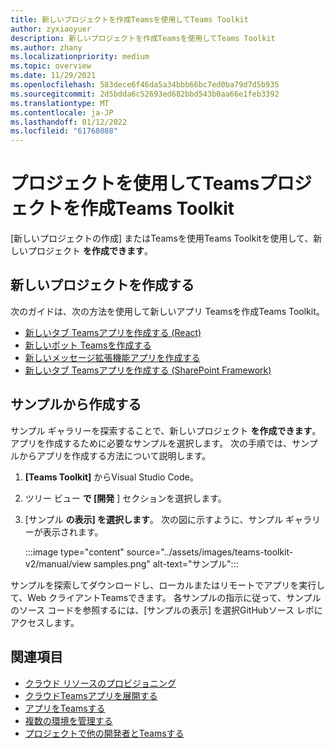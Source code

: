 ```yaml
---
title: 新しいプロジェクトを作成Teamsを使用してTeams Toolkit
author: zyxiaoyuer
description: 新しいプロジェクトを作成Teamsを使用してTeams Toolkit
ms.author: zhany
ms.localizationpriority: medium
ms.topic: overview
ms.date: 11/29/2021
ms.openlocfilehash: 583dece6f46da5a34bbb66bc7ed0ba79d7d5b935
ms.sourcegitcommit: 2d5bdda6c52693ed682bbd543b0aa66e1feb3392
ms.translationtype: MT
ms.contentlocale: ja-JP
ms.lasthandoff: 01/12/2022
ms.locfileid: "61768088"
---
```

# <a name="create-new-teams-project-using-teams-toolkit"></a>プロジェクトを使用してTeamsプロジェクトを作成Teams Toolkit

[新しいプロジェクトの作成] またはTeamsを使用Teams Toolkitを使用して、新しいプロジェクト **を作成できます**。

## <a name="create-new-project"></a>新しいプロジェクトを作成する

次のガイドは、次の方法を使用して新しいアプリ Teamsを作成Teams Toolkit。

- [新しいタブ Teamsアプリを作成する (React)](/microsoftteams/platform/sbs-gs-javascript?tabs=vscode%2Cvsc%2Cviscode%2Cvcode&tutorial-step=2)
- [新しいボット Teamsを作成する](/microsoftteams/platform/sbs-gs-spfx?tabs=vscode%2Cviscode&branch)
- [新しいメッセージ拡張機能アプリを作成する](/microsoftteams/platform/sbs-gs-javascript?tabs=vscode%2Cvsc%2Cviscode%2Cvcode&tutorial-step=6&branch)
- [新しいタブ Teamsアプリを作成する (SharePoint Framework)](/microsoftteams/platform/sbs-gs-spfx?tabs=vscode%2Cviscode&branch)

## <a name="create-from-samples"></a>サンプルから作成する

 サンプル ギャラリーを探索することで、新しいプロジェクト **を作成できます**。 アプリを作成するために必要なサンプルを選択します。 次の手順では、サンプルからアプリを作成する方法について説明します。

 1. **[Teams Toolkit]** からVisual Studio Code。
 1. ツリー ビュー **で [開発** ] セクションを選択します。
 1. [サンプル **の表示] を選択します**。 次の図に示すように、サンプル ギャラリーが表示されます。
   
    :::image type="content" source="../assets/images/teams-toolkit-v2/manual/view samples.png" alt-text="サンプル":::

サンプルを探索してダウンロードし、ローカルまたはリモートでアプリを実行して、Web クライアントTeamsできます。 各サンプルの指示に従って、サンプルのソース コードを参照するには、[サンプルの表示] を選択GitHubソース レポにアクセスします。

## <a name="see-also"></a>関連項目

* [クラウド リソースのプロビジョニング](provision.md)
* [クラウドTeamsアプリを展開する](deploy.md)
* [アプリをTeamsする](TeamsFx-collaboration.md)
* [複数の環境を管理する](TeamsFx-multi-env.md)
* [プロジェクトで他の開発者とTeamsする](TeamsFx-collaboration.md)
